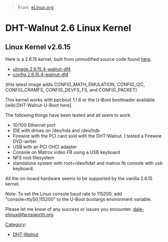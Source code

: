 > From: [eLinux.org](http://eLinux.org/DHT-Walnut_2.6_Linux_Kernel "http://eLinux.org/DHT-Walnut_2.6_Linux_Kernel")


# DHT-Walnut 2.6 Linux Kernel



## Linux Kernel v2.6.15

Here is a 2.6.15 kernel, built from unmodified source code found
[here](http://kernel.org/pub/linux/kernel/v2.6/patch-2.6.15.4.bz2).

-   [uImage.2.6.15.4-walnut-df4](http://www.farnsworth.org/linuxppc/uImage.2.6.15.4-walnut-df4)
-   [config.2.6.15.4-walnut-df4](http://www.farnsworth.org/linuxppc/config.2.6.15.4-walnut-df4)

(this latest image adds CONFIG\_MATH\_EMULATION, CONFIG\_I2C,
CONFIG\_CRAMFS, CONFIG\_DEVFS\_FS, and CONFIG\_PACKET)

This kernel works with ppcboot 1.1.6 or the U-Boot bootloader available
[wiki:DHT-Walnut-U-Boot here].

The following things have been tested and all seem to work:

-   10/100 Ethernet port
-   IDE with drives on /dev/hda and /dev/hdb
-   Firewire with the PCI card sold with the DHT-Walnut. I tested a
    Firewire DVD-writer.
-   USB with an PCI OHCI adapter
-   Console on Matrox video FB using a USB keyboard
-   NFS root filesystem
-   standalone system with root=/dev/hda1 and matrox fb console with usb
    keyboard.

All the on-board hardware seems to be supported by the vanilla 2.6.15
kernel.

Note: To set the Linux console baud rate to 115200, add
"console=ttyS0,115200" to the U-Boot bootargs environment variable.

Please let me know of any success or issues you encounter.
[dale-elinux@farnsworth.org](mailto:dale-elinux@farnsworth.org).


[Category](http://eLinux.org/Special:Categories "Special:Categories"):

-   [DHT-Walnut](http://eLinux.org/Category:DHT-Walnut "Category:DHT-Walnut")

